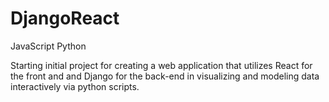 # DjangoReact
JavaScript Python

Starting initial project for creating a web application that utilizes React for the front and and Django for the back-end in visualizing and modeling data interactively via python scripts.
